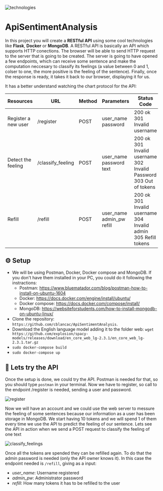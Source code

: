 
![technologies](https://user-images.githubusercontent.com/105242658/170760172-851b4c32-a763-4506-aaa6-052683964ddc.png)


# ApiSentimentAnalysis

In this project you will create a **RESTful API** using some cool technologies like **Flask**, **Docker** or **MongoDB**. A RESTful API is basically an API which supports HTTP conections. The browser will be able to send HTTP request to the server that is going to be created. The server is going to have opened a few endpoints, which can receive some sentence and make the computation neccesary to classify its feelings (a value between 0 and 1, colser to one, the more positive is the feeling of the sentence). Finally, once the response is ready, it takes it back to our browser, displaying it for us.

It has a better understand watching the chart protocol for the API:

| Resources | URL| Method | Parameters | Status Code |
| ----- | ---- | ---- | ---- | ---- |
| Register a new user | /register | POST | user_name <br /> password | 200 ok <br /> 301 Invalid username
| Detect the feeling | /classify_feeling | POST | user_name <br /> password <br /> text | 200 ok <br /> 301 Invalid username <br /> 302 Invalid Password <br /> 303 Out of tokens | 
| Refill | /refill | POST | user_name  <br />  admin_pw <br /> refill | 200 ok <br /> 301 Invalid username <br /> 304 Invalid admin <br /> 305 Refill tokens |


## :gear: Setup
- We will be using Postman, Docker, Docker compose and MongoDB. If you don't have them installed in your PC, you could do it following the instractions:
  - Postman: https://www.bluematador.com/blog/postman-how-to-install-on-ubuntu-1604
  - Docker: https://docs.docker.com/engine/install/ubuntu/
  - Docker compose: https://docs.docker.com/compose/install/
  - MongoDB: https://websiteforstudents.com/how-to-install-mongodb-on-ubuntu-linux/
- Clone the repository: `https://github.com/cblancac/ApiSentimentAnalysis`.
- Download the English language model adding it to the folder web:
   `wget https://github.com/explosion/spacy-models/releases/download/en_core_web_lg-2.3.1/en_core_web_lg-2.3.1.tar.gz`
- `sudo docker-compose build`
- `sudo docker-compose up`

## :tada: Lets try the API
Once the setup is done, we could try the API. Postman is needed for that, so you should type `postman` in your terminal. Now we have to register, so call to the endpoint /register is needed, sending a user and password. 

![register](https://user-images.githubusercontent.com/105242658/170741691-bc91fb42-00d5-4d3f-bd6d-70d52d730557.png)

Now we will have an account and we could use the web server to messure the feeling of some sentences because our information as a user has been storage in MongoDB. We start having 10 tokens and we will spend 1 of them every time we use the API to predict the feeling of our sentence. Lets see the API in action when we send a POST request to classify the feeling of one text

![classify_feelings](https://user-images.githubusercontent.com/105242658/170743771-585cd156-17e7-4d88-af4c-c2f94b1f2562.png)

Once all the tokens are spended they can be refilled again. To do that the admin password is needed (only the API owner knows it). In this case the endpoint needed is `/refill`, giving as a input:
- *user_name*: Username registered 
- *admin_pw*: Administrator password
- *refill*: How many tokens it has to be refilled to the user
